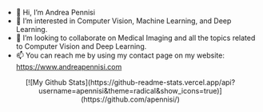 - 👋 Hi, I’m Andrea Pennisi
- 👀 I’m interested in Computer Vision, Machine Learning, and Deep Learning.
- 💞️ I’m looking to collaborate on Medical Imaging and all the topics related to Computer Vision and Deep Learning.
- 📫 You can reach me by using my contact page on my website: https://www.andreapennisi.com
<center>
[![My Github Stats](https://github-readme-stats.vercel.app/api?username=apennisi&theme=radical&show_icons=true)](https://github.com/apennisi/)
</center>
<!---
apennisi/apennisi is a ✨ special ✨ repository because its `README.md` (this file) appears on your GitHub profile.
You can click the Preview link to take a look at your changes.
--->
